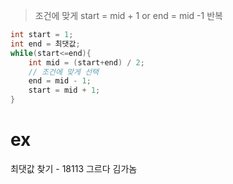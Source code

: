 > 조건에 맞게 start = mid + 1 or end = mid -1 반복

```java
int start = 1;
int end = 최댓값;
while(start<=end){
    int mid = (start+end) / 2;
    // 조건에 맞게 선택
    end = mid - 1;
    start = mid + 1;
}
```



# ex

최댓값 찾기 - 18113 그르다 김가놈
